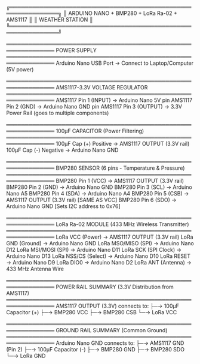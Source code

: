 ╔═══════════════════════════════════════════════════════════════╗
║        ARDUINO NANO + BMP280 + LoRa Ra-02 + AMS1117          ║
║                   WEATHER STATION                             ║
╚═══════════════════════════════════════════════════════════════╝

═══════════════════════════════════════════════════════════════
POWER SUPPLY
═══════════════════════════════════════════════════════════════
Arduino Nano USB Port  →  Connect to Laptop/Computer (5V power)


═══════════════════════════════════════════════════════════════
AMS1117-3.3V VOLTAGE REGULATOR
═══════════════════════════════════════════════════════════════
AMS1117 Pin 1 (INPUT)  →  Arduino Nano 5V pin
AMS1117 Pin 2 (GND)    →  Arduino Nano GND pin
AMS1117 Pin 3 (OUTPUT) →  3.3V Power Rail (goes to multiple components)


═══════════════════════════════════════════════════════════════
100µF CAPACITOR (Power Filtering)
═══════════════════════════════════════════════════════════════
100µF Cap (+) Positive  →  AMS1117 OUTPUT (3.3V rail)
100µF Cap (-) Negative  →  Arduino Nano GND


═══════════════════════════════════════════════════════════════
BMP280 SENSOR (6 pins - Temperature & Pressure)
═══════════════════════════════════════════════════════════════
BMP280 Pin 1 (VCC)  →  AMS1117 OUTPUT (3.3V rail)
BMP280 Pin 2 (GND)  →  Arduino Nano GND
BMP280 Pin 3 (SCL)  →  Arduino Nano A5
BMP280 Pin 4 (SDA)  →  Arduino Nano A4
BMP280 Pin 5 (CSB)  →  AMS1117 OUTPUT (3.3V rail) [SAME AS VCC]
BMP280 Pin 6 (SDO)  →  Arduino Nano GND [Sets I2C address to 0x76]


═══════════════════════════════════════════════════════════════
LoRa Ra-02 MODULE (433 MHz Wireless Transmitter)
═══════════════════════════════════════════════════════════════
LoRa VCC (Power)       →  AMS1117 OUTPUT (3.3V rail)
LoRa GND (Ground)      →  Arduino Nano GND
LoRa MSO/MISO (SPI)    →  Arduino Nano D12
LoRa MSI/MOSI (SPI)    →  Arduino Nano D11
LoRa SCK (SPI Clock)   →  Arduino Nano D13
LoRa NSS/CS (Select)   →  Arduino Nano D10
LoRa RESET             →  Arduino Nano D9
LoRa DIO0              →  Arduino Nano D2
LoRa ANT (Antenna)     →  433 MHz Antenna Wire


═══════════════════════════════════════════════════════════════
POWER RAIL SUMMARY (3.3V Distribution from AMS1117)
═══════════════════════════════════════════════════════════════
AMS1117 OUTPUT (3.3V) connects to:
  ├─→ 100µF Capacitor (+)
  ├─→ BMP280 VCC
  ├─→ BMP280 CSB
  └─→ LoRa VCC


═══════════════════════════════════════════════════════════════
GROUND RAIL SUMMARY (Common Ground)
═══════════════════════════════════════════════════════════════
Arduino Nano GND connects to:
  ├─→ AMS1117 GND (Pin 2)
  ├─→ 100µF Capacitor (-)
  ├─→ BMP280 GND
  ├─→ BMP280 SDO
  └─→ LoRa GND